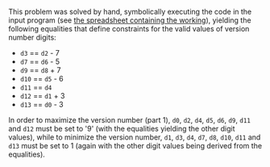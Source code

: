 This problem was solved by hand, symbolically executing the code in the input program (see [the spreadsheet containing the working](./Book1.xlsx)), yielding the following equalities that define constraints for the valid values of version number digits:

* `d3` == `d2` - 7
* `d7` == `d6` - 5
* `d9` == `d8` + 7
* `d10` == `d5` - 6
* `d11` == `d4`
* `d12` == `d1` + 3
* `d13` == `d0` - 3

In order to maximize the version number (part 1), `d0`, `d2`, `d4`, `d5`, `d6`, `d9`, `d11` and `d12` must be set to '9' (with the equalities yielding the other digit values), while to minimize the version number, `d1`, `d3`, `d4`, `d7`, `d8`, `d10`, `d11` and `d13` must be set to 1 (again with the other digit values being derived from the equalities).